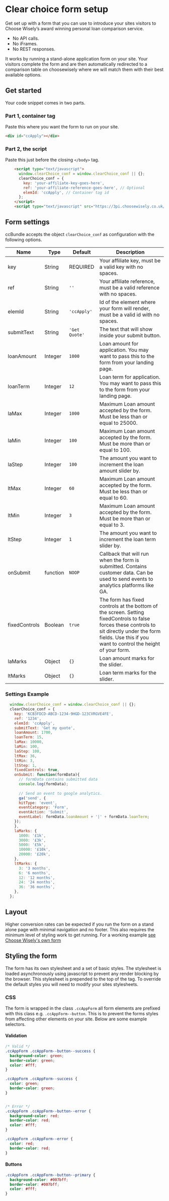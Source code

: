 # Clear choice form setup 

Get set up with a form that you can use to introduce your sites visitors to Choose Wisely’s award winning personal loan comparison service.

- No API calls.
- No iFrames.
- No REST responses.

It works by running a stand-alone application form on your site. Your visitors complete the form and are then automatically redirected to a comparison table on choosewisely where we will match them with their best available options.

 
## Get started
Your code snippet comes in two parts. 
### Part 1, container tag
Paste this where you want the form to run on your site.

```html
<div id="ccApply"></div>
```

### Part 2, the script
Paste this just before the closing `</body>` tag.

```html
    <script type="text/javascript">
      window.clearChoice_conf = window.clearChoice_conf || {};
      clearChoice_conf = {
        key: 'your-affiliate-key-goes-here',
        ref: 'your-affiliate-reference-goes-here', // Optional
        elemId: 'ccApply', // Container tag id
      };
    </script>
    <script type="text/javascript" src="https://3pi.choosewisely.co.uk/ccLoader.js"></script>
```

## Form settings
ccBundle accepts the object `clearChoice_conf` as configuration with the following options.


| Name          | Type     | Default       | Description                                                                                                                                                                                                    |
| ------------- | -------- | ------------- | -------------------------------------------------------------------------------------------------------------------------------------------------------------------------------------------------------------- |
| key           | String   | REQUIRED      | Your affiliate key, must be a valid key with no spaces.                                                                                                                                                        |
| ref           | String   | `''`          | Your affiliate reference, must be a valid reference with no spaces.                                                                                                                                            |
| elemId        | String   | `'ccApply'`   | Id of the element where your form will render, must be a valid id with no spaces.                                                                                                                              |
| submitText    | String   | `'Get Quote'` | The text that will show inside your submit button.                                                                                                                                                             |
| loanAmount    | Integer  | `1000`        | Loan amount for application. You may want to pass this to the form from your landing page.                                                                                                                     |
| loanTerm      | Integer  | `12`          | Loan term for application. You may want to pass this to the form from your landing page.                                                                                                                       |
| laMax         | Integer  | `1000`        | Maximum Loan amount accepted by the form. Must be less than or equal to 25000.                                                                                                                                 |
| laMin         | Integer  | `100`         | Maximum Loan amount accepted by the form. Must be more than or equal to 100.                                                                                                                                   |
| laStep        | Integer  | `100`         | The amount you want to increment the loan amount slider by.                                                                                                                                                    |
| ltMax         | Integer  | `60`          | Maximum Loan amount accepted by the form. Must be less than or equal to 60.                                                                                                                                    |
| ltMin         | Integer  | `3`           | Maximum Loan amount accepted by the form. Must be more than or equal to 3.                                                                                                                                     |
| ltStep        | Integer  | `1`           | The amount you want to increment the loan term slider by.                                                                                                                                                      |
| onSubmit      | function | `NOOP`        | Callback that will run when the form is submitted. Contains customer data. Can be used to send events to analytics platforms like GA.                                                                          |
| fixedControls | Boolean  | `true`        | The form has fixed controls at the bottom of the screen. Setting fixedControls  to false forces these controls to sit directly under the form fields. Use this if you want to control the height of your form. |
| laMarks       | Object   | `{}`          | Loan amount marks for the slider.                                                                                                                                                                              |
| ltMarks       | Object   | `{}`          | Loan term marks for the slider.                                                                                                                                                                                |

### Settings Example
```js
  window.clearChoice_conf = window.clearChoice_conf || {};
  clearChoice_conf = {
    key: 'KCB3FDCD-ABCD-1234-9HGD-123CVRGVE4FE',
    ref: '1234', 
    elemId: 'ccApply', 
    submitText: 'Get my quote', 
    loanAmount: 1700, 
    loanTerm: 15,
    laMax: 10000,
    laMin: 100,
    laStep: 100,
    ltMax: 36,
    ltMin: 3,
    ltStep: 1,
    fixedControls: true,
    onSubmit: function(formData){ 
      // formData contains submitted data
      console.log(formData); 
      
      // Send an event to google analytics.
      ga('send', {
      hitType: 'event',
      eventCategory: 'Form',
      eventAction: 'Submit',
      eventLabel: formData.loanAmount + '|' + formData.loanTerm;
    });
    },
    laMarks: {
      1000: '£1k',
      3000: '£3k',
      5000: '£5k',
      10000: '£10k',
      20000: '£20k',
    },
    ltMarks: {
      3: '3 months',
      6: '6 months',
      12: '12 months',
      24: '24 months',
      36: '36 months',
    },
  };
```

## Layout
Higher conversion rates can be expected if you run the form on a stand alone page with minimal navigation and no footer. This also requires the minimum level of styling work to get running. For a working example [see Choose Wisely's own form](https://www.choosewisely.co.uk/loans/short-term-loan-search/apply)


## Styling the form
The form has its own stylesheet and a set of basic styles. The stylesheet is loaded asynchronously using javascript to prevent any render blocking by the browser. This stylesheet is prepended to the top of the <head/> tag. To override the default styles you will need to modify your sites stylesheets.


### CSS
The form is wrapped in the class `.ccAppForm` all form elements are prefixed with this class e.g. `.ccAppForm--button`. This is to prevent the forms styles from affecting other elements on your site. Below are some example selectors.

#### Validation 

```css
/* Valid */
.ccAppForm .ccAppForm--button--success {
  background-color: green;
  border-color: green;
  color: #fff;
}

.ccAppForm .ccAppForm--success {
  color: green;
  border-color: green;
}


/* Error */
.ccAppForm .ccAppForm--button--error {
  background-color: red;
  border-color: red;
  color: #fff;
}

.ccAppForm .ccAppForm--error {
  color: red;
  border-color: red;
}
```


#### Buttons

```css
.ccAppForm .ccAppForm--button--primary {
  background-color: #007bff;
  border-color: #007bff;
  color: #fff;
}
```
